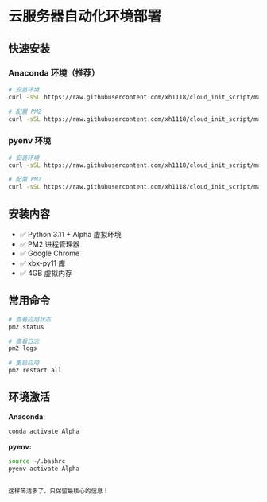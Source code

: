# 云服务器自动化环境部署

## 快速安装

### Anaconda 环境（推荐）
```bash
# 安装环境
curl -sSL https://raw.githubusercontent.com/xh1118/cloud_init_script/main/conda_install.sh | bash
```
```bash
# 配置 PM2
curl -sSL https://raw.githubusercontent.com/xh1118/cloud_init_script/main/anaconda_pm2_json.sh | bash
```

### pyenv 环境
```bash
# 安装环境
curl -sSL https://raw.githubusercontent.com/xh1118/cloud_init_script/main/pyenv_install.sh | bash
```
```bash
# 配置 PM2
curl -sSL https://raw.githubusercontent.com/xh1118/cloud_init_script/main/pyenv_pm2_json.sh | bash
```

## 安装内容

- ✅ Python 3.11 + Alpha 虚拟环境
- ✅ PM2 进程管理器
- ✅ Google Chrome
- ✅ xbx-py11 库
- ✅ 4GB 虚拟内存

## 常用命令

```bash
# 查看应用状态
pm2 status

# 查看日志
pm2 logs

# 重启应用
pm2 restart all
```

## 环境激活

**Anaconda:**
```bash
conda activate Alpha
```

**pyenv:**
```bash
source ~/.bashrc
pyenv activate Alpha
```
```

这样简洁多了，只保留最核心的信息！